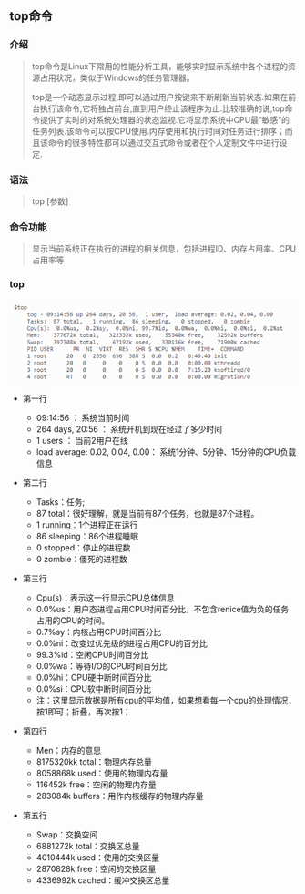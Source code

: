 ## top命令

### 介绍

> top命令是Linux下常用的性能分析工具，能够实时显示系统中各个进程的资源占用状况，类似于Windows的任务管理器。
>
> top是一个动态显示过程,即可以通过用户按键来不断刷新当前状态.如果在前台执行该命令,它将独占前台,直到用户终止该程序为止.比较准确的说,top命令提供了实时的对系统处理器的状态监视.它将显示系统中CPU最“敏感”的任务列表.该命令可以按CPU使用.内存使用和执行时间对任务进行排序；而且该命令的很多特性都可以通过交互式命令或者在个人定制文件中进行设定.

### 语法

> top \[参数\]

### 命令功能

> 显示当前系统正在执行的进程的相关信息，包括进程ID、内存占用率、CPU占用率等

### top

![](/assets/import51.png)

       

* 第一行

  * 09:14:56 ： 系统当前时间
  * 264 days, 20:56 ： 系统开机到现在经过了多少时间
  * 1 users ： 当前2用户在线
  * load average: 0.02, 0.04, 0.00： 系统1分钟、5分钟、15分钟的CPU负载信息

* 第二行
  * Tasks：任务;
  * 87 total：很好理解，就是当前有87个任务，也就是87个进程。
  * 1 running：1个进程正在运行
  * 86 sleeping：86个进程睡眠
  * 0 stopped：停止的进程数
  * 0 zombie：僵死的进程数
* 第三行
  * Cpu\(s\)：表示这一行显示CPU总体信息
  * 0.0%us：用户态进程占用CPU时间百分比，不包含renice值为负的任务占用的CPU的时间。
  * 0.7%sy：内核占用CPU时间百分比
  * 0.0%ni：改变过优先级的进程占用CPU的百分比
  * 99.3%id：空闲CPU时间百分比
  * 0.0%wa：等待I/O的CPU时间百分比
  * 0.0%hi：CPU硬中断时间百分比
  * 0.0%si：CPU软中断时间百分比
  * 注：这里显示数据是所有cpu的平均值，如果想看每一个cpu的处理情况，按1即可；折叠，再次按1；
* 第四行
  * Men：内存的意思
  * 8175320kk total：物理内存总量
  * 8058868k used：使用的物理内存量
  * 116452k free：空闲的物理内存量
  * 283084k buffers：用作内核缓存的物理内存量
* 第五行
  * Swap：交换空间
  * 6881272k total：交换区总量
  * 4010444k used：使用的交换区量
  * 2870828k free：空闲的交换区量
  * 4336992k cached：缓冲交换区总量



